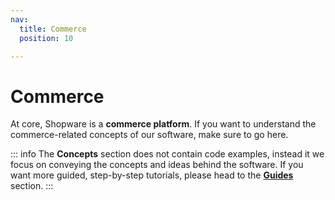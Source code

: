 ```yaml
---
nav:
  title: Commerce
  position: 10

---
```


# Commerce

At core, Shopware is a **commerce platform**. If you want to understand the commerce-related concepts of our software, make sure to go here.

::: info
The **Concepts** section does not contain code examples, instead it we focus on conveying the concepts and ideas behind the software. If you want more guided, step-by-step tutorials, please head to the [**Guides**](../../guides/installation/) section.
:::

<PageRef page="catalog/" />

<PageRef page="../../guides/plugins/plugins/checkout/" />

<PageRef page="core/" />
